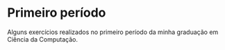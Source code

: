 # Primeiro período
 Alguns exercícios realizados no primeiro período da minha graduação em Ciência da Computação.